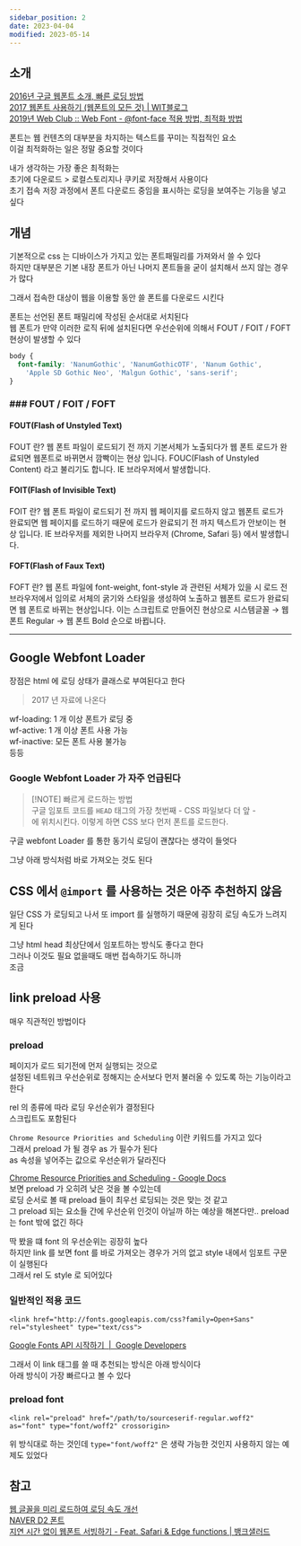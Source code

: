 ```yaml
---
sidebar_position: 2
date: 2023-04-04
modified: 2023-05-14
---
```


## 소개

[2016년 구글 웹폰트 소개, 빠른 로딩 방법](http://web-atelier.tistory.com/43)  
[2017 웹폰트 사용하기 (웹폰트의 모든 것) | WIT블로그](https://wit.nts-corp.com/2017/02/13/4258)  
[2019년 Web Club :: Web Font - @font-face 적용 방법, 최적화 방법](https://webclub.tistory.com/261)

폰트는 웹 컨텐츠의 대부분을 차지하는 텍스트를 꾸미는 직접적인 요소  
이걸 최적화하는 일은 정말 중요할 것이다

내가 생각하는 가장 좋은 최적화는  
초기에 다운로드 > 로컬스토리지나 쿠키로 저장해서 사용이다  
초기 접속 저장 과정에서 폰트 다운로드 중임을 표시하는 로딩을 보여주는 기능을 넣고 싶다

## 개념

기본적으로 css 는 디바이스가 가지고 있는 폰트패밀리를 가져와서 쓸 수 있다  
하지만 대부분은 기본 내장 폰트가 아닌 나머지 폰트들을 굳이 설치해서 쓰지 않는 경우가 많다

그래서 접속한 대상이 웹을 이용할 동안 쓸 폰트를 다운로드 시킨다

폰트는 선언된 폰트 패밀리에 작성된 순서대로 서치된다  
웹 폰트가 만약 이러한 로직 뒤에 설치된다면 우선순위에 의해서 FOUT / FOIT / FOFT 현상이 발생할 수 있다

```css
body {
  font-family: 'NanumGothic', 'NanumGothicOTF', 'Nanum Gothic',
    'Apple SD Gothic Neo', 'Malgun Gothic', 'sans-serif';
}
```

### ### FOUT / FOIT / FOFT

#### FOUT(Flash of Unstyled Text)

FOUT 란? 웹 폰트 파일이 로드되기 전 까지 기본서체가 노출되다가 웹 폰트 로드가 완료되면 웹폰트로 바뀌면서 깜빡이는 현상 입니다. FOUC(Flash of Unstyled Content) 라고 불리기도 합니다. IE 브라우저에서 발생합니다.

#### FOIT(Flash of Invisible Text)

FOIT 란? 웹 폰트 파일이 로드되기 전 까지 웹 페이지를 로드하지 않고 웹폰트 로드가 완료되면 웹 페이지를 로드하기 때문에 로드가 완료되기 전 까지 텍스트가 안보이는 현상 입니다. IE 브라우저를 제외한 나머지 브라우저 (Chrome, Safari 등) 에서 발생합니다.

#### FOFT(Flash of Faux Text)

FOFT 란? 웹 폰트 파일에 font-weight, font-style 과 관련된 서체가 있을 시 로드 전 브라우저에서 임의로 서체의 굵기와 스타일을 생성하여 노출하고 웹폰트 로드가 완료되면 웹 폰트로 바뀌는 현상입니다. 이는 스크립트로 만들어진 현상으로 시스템글꼴 → 웹 폰트 Regular → 웹 폰트 Bold 순으로 바뀝니다.

---

## Google Webfont Loader

장점은 html 에 로딩 상태가 클래스로 부여된다고 한다

> 2017 년 자료에 나온다

wf-loading: 1 개 이상 폰트가 로딩 중  
wf-active: 1 개 이상 폰트 사용 가능  
wf-inactive: 모든 폰트 사용 불가능  
등등

### Google Webfont Loader 가 자주 언급된다

> [!NOTE] 빠르게 로드하는 방법  
> 구글 임포트 코드를 `HEAD` 태그의 가장 첫번째 - CSS 파일보다 더 앞 -  
> 에 위치시킨다. 이렇게 하면 CSS 보다 먼저 폰트를 로드한다.

구글 webfont Loader 를 통한 동기식 로딩이 괜찮다는 생각이 들엇다

그냥 아래 방식처럼 바로 가져오는 것도 된다

## CSS 에서 `@import` 를 사용하는 것은 아주 추천하지 않음

일단 CSS 가 로딩되고 나서 또 import 를 실행하기 때문에 굉장히 로딩 속도가 느려지게 된다

그냥 html head 최상단에서 임포트하는 방식도 좋다고 한다  
그러나 이것도 필요 없을때도 매번 접속하기도 하니까  
조금

## link preload 사용

매우 직관적인 방법이다

### preload

페이지가 로드 되기전에 먼저 실행되는 것으로  
설정된 네트워크 우선순위로 정해지는 순서보다 먼저 불러올 수 있도록 하는 기능이라고 한다

rel 의 종류에 따라 로딩 우선순위가 결정된다  
스크립트도 포함된다

`Chrome Resource Priorities and Scheduling` 이란 키워드를 가지고 있다  
그래서 preload 가 될 경우 as 가 필수가 된다  
as 속성을 넣어주는 값으로 우선순위가 달라진다

[Chrome Resource Priorities and Scheduling - Google Docs](https://docs.google.com/document/d/1bCDuq9H1ih9iNjgzyAL0gpwNFiEP4TZS-YLRp_RuMlc/edit#heading=h.7ghit56c64ge)  
보면 preload 가 오히려 낮은 것을 볼 수있는데  
로딩 순서로 볼 때 preload 들이 최우선 로딩되는 것은 맞는 것 같고  
그 preload 되는 요소들 간에 우선순위 인것이 아닐까 하는 예상을 해본다만.. preload 는 font 밖에 없긴 하다

딱 봤을 떄 font 의 우선순위는 굉장히 높다  
하지만 link 를 보면 font 를 바로 가져오는 경우가 거의 없고 style 내에서 임포트 구문이 실행된다  
그래서 rel 도 style 로 되어있다

### 일반적인 적용 코드

```
<link href="http://fonts.googleapis.com/css?family=Open+Sans" rel="stylesheet" type="text/css">
```

[Google Fonts API 시작하기  |  Google Developers](https://developers.google.com/fonts/docs/getting_started?hl=ko)

그래서 이 link 태그를 쓸 때 추천되는 방식은 아래 방식이다  
아래 방식이 가장 빠르다고 볼 수 있다

### preload font

```
<link rel="preload" href="/path/to/sourceserif-regular.woff2" as="font" type="font/woff2" crossorigin>
```

위 방식대로 하는 것인데 `type="font/woff2"` 은 생략 가능한 것인지 사용하지 않는 예제도 있었다

## 참고

[웹 글꼴을 미리 로드하여 로딩 속도 개선](https://web.dev/codelab-preload-web-fonts/)  
[NAVER D2 폰트](https://d2.naver.com/helloworld/4969726)  
[지연 시간 없이 웹폰트 서빙하기 - Feat. Safari & Edge functions | 뱅크샐러드](https://blog.banksalad.com/tech/font-preload-on-safari/)
